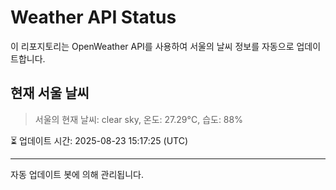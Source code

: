 
# Weather API Status

이 리포지토리는 OpenWeather API를 사용하여 서울의 날씨 정보를 자동으로 업데이트합니다.

## 현재 서울 날씨
> 서울의 현재 날씨: clear sky, 온도: 27.29°C, 습도: 88%

⏳ 업데이트 시간: 2025-08-23 15:17:25 (UTC)

---
자동 업데이트 봇에 의해 관리됩니다.

